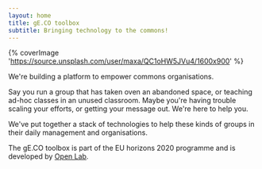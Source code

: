 ```yaml
---
layout: home
title: gE.CO toolbox
subtitle: Bringing technology to the commons!
---
```


{% coverImage 'https://source.unsplash.com/user/maxa/QC1oHW5JVu4/1600x900' %}

We're building a platform to empower commons organisations.

Say you run a group that has taken oven an abandoned space,
or teaching ad-hoc classes in an unused classroom.
Maybe you're having trouble scaling your efforts, or getting your message out.
We're here to help you.

We've put together a stack of technologies to help these kinds of groups
in their daily management and organisations.

The gE.CO toolbox is part of the EU horizons 2020 programme
and is developed by [Open Lab](https://openlab.ncl.ac.uk).
